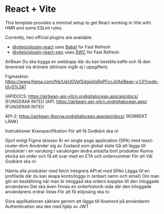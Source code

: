 # React + Vite

This template provides a minimal setup to get React working in Vite with HMR and some ESLint rules.

Currently, two official plugins are available:

-   [@vitejs/plugin-react](https://github.com/vitejs/vite-plugin-react/blob/main/packages/plugin-react/README.md) uses [Babel](https://babeljs.io/) for Fast Refresh
-   [@vitejs/plugin-react-swc](https://github.com/vitejs/vite-plugin-react-swc) uses [SWC](https://swc.rs/) for Fast Refresh

AirBean
Du ska bygga en webbapp där du kan beställa kaffe och få den levererad via drönare (drönare ingår ej i uppgiften).

Figmaskiss: https://www.figma.com/file/UeUGVefSdgio0sRxPFccJI/AirBean-v.1.0?node-id=0%3A1

(APIDOCS: https://airbean-api-xjlcn.ondigitalocean.app/api/docs/ (FUNGERAR INTE))
(API: https://airbean-api-xjlcn.ondigitalocean.app/ (FUNGERAR INTE))

API-2: https://airbean-9pcyw.ondigitalocean.app/api/docs/ (KORREKT LÄNK)

Instruktioner
Kravspecifikation
För att få Godkänt ska ni:

Gjort enligt Figma skissen
Är en single psge application (SPA) med react-router-dom
Använder sig av Zustand som global state
Gå att lägga till produkter i en varukorg
I varukorgen ändra antal/ta bort produkter
Kunna skicka sin order och få ett svar med en ETA och ordernummer
För att Väl Godkänt ska ni:

Hämta alla produkter med fetch
Integrera API:et med SPAn
Lägga till en profilsida där du kan skapa konto/logga in (enbart namn och email)
Om man gör en beställning när man är inloggad ska ordern kopplas till den inloggade användaren
Det ska även finnas en orderhistorik-sida där den inloggade användarens ordrar listas
För att få stilpoäng ska ni:

Göra applikationen säkrare genom att lägga till lösenord på användaren
Authentication ska ske med hjälp av JWT

